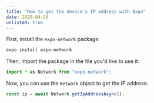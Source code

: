 ```yaml
---
title: "How to get the device's IP address with Expo"
date: 2020-04-26
unlisted: true
---
```


First, install the `expo-network` package:

```bash
expo install expo-network
```

Then, import the package in the file you'd like to use it:

```javascript
import * as Network from "expo-network";
```

Now, you can use the `Network` object to get the IP address:

```javascript
const ip = await Network.getIpAddressAsync();
```
